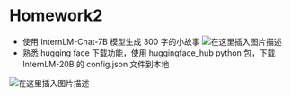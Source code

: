 # Homework2

- 使用 InternLM-Chat-7B 模型生成 300 字的小故事
  ![在这里插入图片描述](https://img-blog.csdnimg.cn/direct/0e5efd85f5cb4f879f68752bdfcd6312.png)
- 熟悉 hugging face 下载功能，使用 huggingface_hub python 包，下载 InternLM-20B 的 config.json 文件到本地

![在这里插入图片描述](https://img-blog.csdnimg.cn/direct/9b8fa8c745d6427fb1741adbce59e4a5.png)